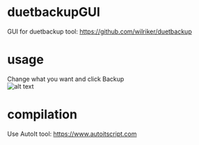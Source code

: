 # duetbackupGUI
GUI for duetbackup tool: https://github.com/wilriker/duetbackup

# usage
Change what you want and click Backup  
![alt text](https://i.imgur.com/VmiOcLN.png)

# compilation
Use AutoIt tool: https://www.autoitscript.com

